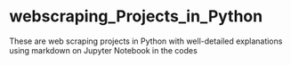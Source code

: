 # webscraping_Projects_in_Python
These are web scraping projects in Python with well-detailed explanations using markdown on Jupyter Notebook in the codes
